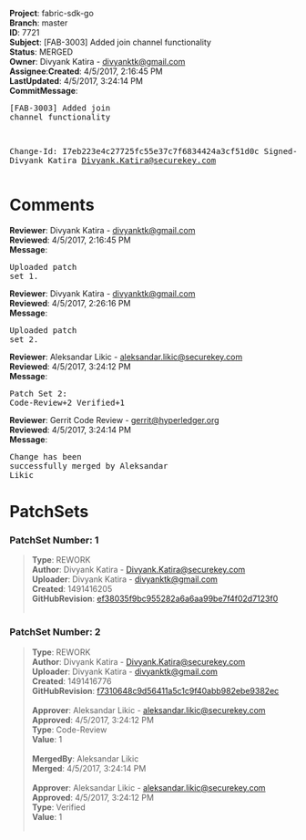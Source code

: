 <strong>Project</strong>: fabric-sdk-go</br><strong>Branch</strong>: master<br><strong>ID</strong>: 7721<br><strong>Subject</strong>: [FAB-3003] Added join channel functionality<br><strong>Status</strong>: MERGED<br><strong>Owner</strong>: Divyank Katira - divyanktk@gmail.com<br><strong>Assignee</strong>:<strong>Created</strong>: 4/5/2017, 2:16:45 PM<br><strong>LastUpdated</strong>: 4/5/2017, 3:24:14 PM<br><strong>CommitMessage</strong>:<br><pre>[FAB-3003] Added join channel functionality

Change-Id: I7eb223e4c27725fc55e37c7f6834424a3cf51d0c
Signed-off-by: Divyank Katira <Divyank.Katira@securekey.com>
</pre><h1>Comments</h1><strong>Reviewer</strong>: Divyank Katira - divyanktk@gmail.com<br><strong>Reviewed</strong>: 4/5/2017, 2:16:45 PM<br><strong>Message</strong>: <pre>Uploaded patch set 1.</pre><strong>Reviewer</strong>: Divyank Katira - divyanktk@gmail.com<br><strong>Reviewed</strong>: 4/5/2017, 2:26:16 PM<br><strong>Message</strong>: <pre>Uploaded patch set 2.</pre><strong>Reviewer</strong>: Aleksandar Likic - aleksandar.likic@securekey.com<br><strong>Reviewed</strong>: 4/5/2017, 3:24:12 PM<br><strong>Message</strong>: <pre>Patch Set 2: Code-Review+2 Verified+1</pre><strong>Reviewer</strong>: Gerrit Code Review - gerrit@hyperledger.org<br><strong>Reviewed</strong>: 4/5/2017, 3:24:14 PM<br><strong>Message</strong>: <pre>Change has been successfully merged by Aleksandar Likic</pre><h1>PatchSets</h1><h3>PatchSet Number: 1</h3><blockquote><strong>Type</strong>: REWORK<br><strong>Author</strong>: Divyank Katira - Divyank.Katira@securekey.com<br><strong>Uploader</strong>: Divyank Katira - divyanktk@gmail.com<br><strong>Created</strong>: 1491416205<br><strong>GitHubRevision</strong>: [ef38035f9bc955282a6a6aa99be7f4f02d7123f0](https://github.com/hyperledger/fabric-sdk-go/commit/ef38035f9bc955282a6a6aa99be7f4f02d7123f0)<br><br></blockquote><h3>PatchSet Number: 2</h3><blockquote><strong>Type</strong>: REWORK<br><strong>Author</strong>: Divyank Katira - Divyank.Katira@securekey.com<br><strong>Uploader</strong>: Divyank Katira - divyanktk@gmail.com<br><strong>Created</strong>: 1491416776<br><strong>GitHubRevision</strong>: [f7310648c9d56411a5c1c9f40abb982ebe9382ec](https://github.com/hyperledger/fabric-sdk-go/commit/f7310648c9d56411a5c1c9f40abb982ebe9382ec)<br><br><strong>Approver</strong>: Aleksandar Likic - aleksandar.likic@securekey.com<br><strong>Approved</strong>: 4/5/2017, 3:24:12 PM<br><strong>Type</strong>: Code-Review<br><strong>Value</strong>: 1<br><br><strong>MergedBy</strong>: Aleksandar Likic<br><strong>Merged</strong>: 4/5/2017, 3:24:14 PM<br><br><strong>Approver</strong>: Aleksandar Likic - aleksandar.likic@securekey.com<br><strong>Approved</strong>: 4/5/2017, 3:24:12 PM<br><strong>Type</strong>: Verified<br><strong>Value</strong>: 1<br><br></blockquote>